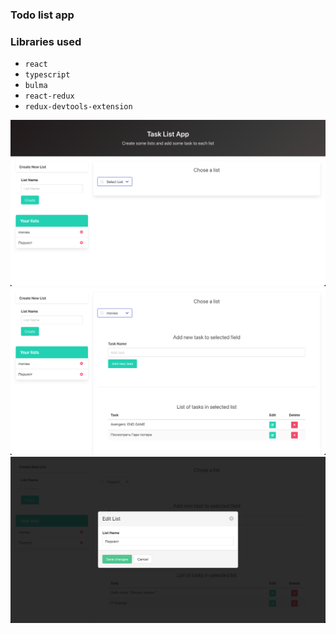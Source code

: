 ### Todo list app

### Libraries used

-   `react`
-   `typescript`
-   `bulma`
-   `react-redux`
-   `redux-devtools-extension`

![screen1](screen1.png)
![screen1](screen2.png)
![screen1](screen3.png)

